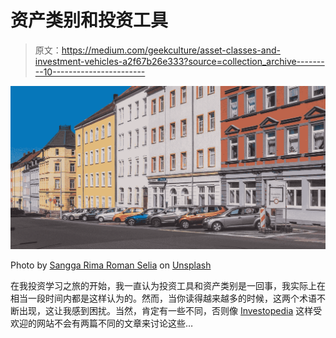 # 资产类别和投资工具

> 原文：<https://medium.com/geekculture/asset-classes-and-investment-vehicles-a2f67b26e333?source=collection_archive---------10----------------------->

![](img/00d7fa459024132071b862e915f92709.png)

Photo by [Sangga Rima Roman Selia](https://unsplash.com/@sxy_selia?utm_source=unsplash&utm_medium=referral&utm_content=creditCopyText) on [Unsplash](https://unsplash.com/s/photos/investment?utm_source=unsplash&utm_medium=referral&utm_content=creditCopyText)

在我投资学习之旅的开始，我一直认为投资工具和资产类别是一回事，我实际上在相当一段时间内都是这样认为的。然而，当你读得越来越多的时候，这两个术语不断出现，这让我感到困扰。当然，肯定有一些不同，否则像 [Investopedia](https://www.investopedia.com/) 这样受欢迎的网站不会有两篇不同的文章来讨论这些…